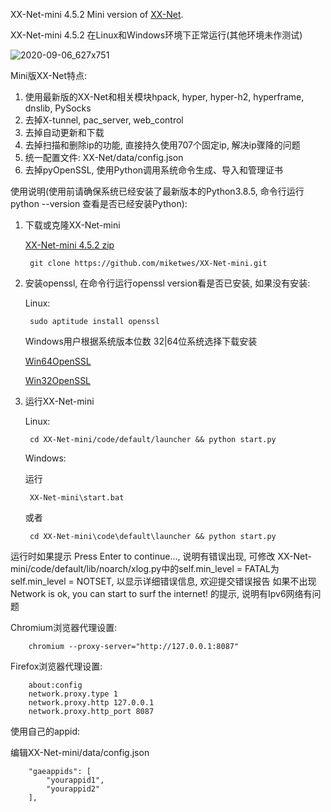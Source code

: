 XX-Net-mini 4.5.2 Mini version of [XX-Net](https://github.com/XX-net/XX-Net).

XX-Net-mini 4.5.2 在Linux和Windows环境下正常运行(其他环境未作测试) 

![2020-09-06_627x751](https://user-images.githubusercontent.com/6849681/92320577-08dfea00-f055-11ea-9314-b43a1ad0a0ae.png)

Mini版XX-Net特点:

1. 使用最新版的XX-Net和相关模块hpack, hyper, hyper-h2, hyperframe, dnslib, PySocks
2. 去掉X-tunnel, pac_server, web_control
3. 去掉自动更新和下载
4. 去掉扫描和删除ip的功能, 直接持久使用707个固定ip, 解决ip骤降的问题
5. 统一配置文件: XX-Net/data/config.json
6. 去掉pyOpenSSL, 使用Python调用系统命令生成、导入和管理证书

使用说明(使用前请确保系统已经安装了最新版本的Python3.8.5, 命令行运行 python --version 查看是否已经安装Python): 

1. 下载或克隆XX-Net-mini

   [XX-Net-mini 4.5.2 zip](https://github.com/miketwes/XX-Net-mini/archive/4.5.2.zip)
      
        git clone https://github.com/miketwes/XX-Net-mini.git

2. 安装openssl, 在命令行运行openssl version看是否已安装, 如果没有安装:

   Linux: 
   
        sudo aptitude install openssl
  
   Windows用户根据系统版本位数 32|64位系统选择下载安装
   
   [Win64OpenSSL](https://slproweb.com/download/Win64OpenSSL_Light-1_1_1g.exe)
   
   [Win32OpenSSL](https://slproweb.com/download/Win32OpenSSL_Light-1_1_1g.exe) 

3. 运行XX-Net-mini

   Linux:  
   
        cd XX-Net-mini/code/default/launcher && python start.py
   
   Windows: 
   
   运行 
   
        XX-Net-mini\start.bat 
   或者 
   
        cd XX-Net-mini\code\default\launcher && python start.py


运行时如果提示 Press Enter to continue..., 说明有错误出现, 可修改 XX-Net-mini/code/default/lib/noarch/xlog.py中的self.min_level = FATAL为self.min_level = NOTSET, 以显示详细错误信息, 欢迎提交错误报告
如果不出现 Network is ok, you can start to surf the internet! 的提示,  说明有Ipv6网络有问题

Chromium浏览器代理设置:

        chromium --proxy-server="http://127.0.0.1:8087"
    
Firefox浏览器代理设置: 
    
        about:config
        network.proxy.type 1     
        network.proxy.http 127.0.0.1
        network.proxy.http_port 8087
   
使用自己的appid:
    
   编辑XX-Net-mini/data/config.json
    
        "gaeappids": [
            "yourappid1",
            "yourappid2"
        ],
